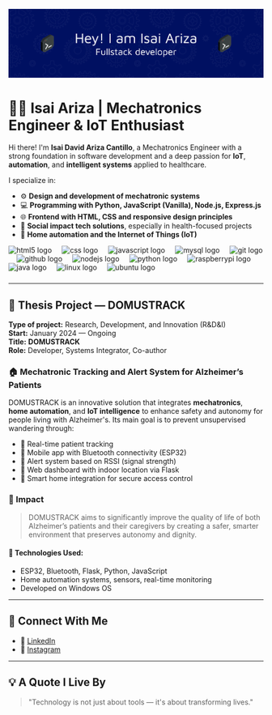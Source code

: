 ![Header](assets/github-header-banner.png)
# 👨‍💻 Isai Ariza | Mechatronics Engineer & IoT Enthusiast

Hi there! I'm **Isai David Ariza Cantillo**, a Mechatronics Engineer with a strong foundation in software development and a deep passion for **IoT**, **automation**, and **intelligent systems** applied to healthcare.

I specialize in:

- ⚙️ **Design and development of mechatronic systems**
- 💻 **Programming with Python, JavaScript (Vanilla), Node.js, Express.js**
- 🌐 **Frontend with HTML, CSS and responsive design principles**
- 🧠 **Social impact tech solutions**, especially in health-focused projects
- 📡 **Home automation and the Internet of Things (IoT)**

<div align="left">
  <img src="https://cdn.jsdelivr.net/gh/devicons/devicon/icons/html5/html5-original.svg" height="40" alt="html5 logo"  />
  <img width="12" />
  <img src="https://cdn.jsdelivr.net/gh/devicons/devicon/icons/css3/css3-original.svg" height="40" alt="css logo"  />
  <img width="12" />
  <img src="https://cdn.jsdelivr.net/gh/devicons/devicon/icons/javascript/javascript-original.svg" height="40" alt="javascript logo"  />
  <img width="12" />
  <img src="https://cdn.jsdelivr.net/gh/devicons/devicon/icons/mysql/mysql-original.svg" height="40" alt="mysql logo"  />
  <img width="12" />
  <img src="https://cdn.jsdelivr.net/gh/devicons/devicon/icons/git/git-original.svg" height="40" alt="git logo"  />
  <img width="12" />
  <img src="https://cdn.jsdelivr.net/gh/devicons/devicon/icons/github/github-original.svg" height="40" alt="github logo"  />
  <img width="12" />
  <img src="https://cdn.jsdelivr.net/gh/devicons/devicon/icons/nodejs/nodejs-original.svg" height="40" alt="nodejs logo"  />
  <img width="12" />
  <img src="https://cdn.jsdelivr.net/gh/devicons/devicon/icons/python/python-original.svg" height="40" alt="python logo"  />
  <img width="12" />
  <img src="https://cdn.jsdelivr.net/gh/devicons/devicon/icons/raspberrypi/raspberrypi-original.svg" height="40" alt="raspberrypi logo"  />
  <img width="12" />
  <img src="https://cdn.jsdelivr.net/gh/devicons/devicon/icons/java/java-original.svg" height="40" alt="java logo"  />
  <img width="12" />
  <img src="https://cdn.jsdelivr.net/gh/devicons/devicon/icons/linux/linux-original.svg" height="40" alt="linux logo"  />
  <img width="12" />
  <img src="https://cdn.jsdelivr.net/gh/devicons/devicon/icons/ubuntu/ubuntu-plain.svg" height="40" alt="ubuntu logo"  />
</div>

###
---

## 🧠 Thesis Project — DOMUSTRACK

**Type of project:** Research, Development, and Innovation (R&D&I)  
**Start:** January 2024 — Ongoing  
**Title:** **DOMUSTRACK**  
**Role:** Developer, Systems Integrator, Co-author  

### 🏠 Mechatronic Tracking and Alert System for Alzheimer’s Patients

DOMUSTRACK is an innovative solution that integrates **mechatronics**, **home automation**, and **IoT intelligence** to enhance safety and autonomy for people living with Alzheimer's. Its main goal is to prevent unsupervised wandering through:

- 🔐 Real-time patient tracking
- 📲 Mobile app with Bluetooth connectivity (ESP32)
- 📍 Alert system based on RSSI (signal strength)
- 🧭 Web dashboard with indoor location via Flask
- 🏡 Smart home integration for secure access control

### 🎯 Impact

> DOMUSTRACK aims to significantly improve the quality of life of both Alzheimer’s patients and their caregivers by creating a safer, smarter environment that preserves autonomy and dignity.

#### 🔧 Technologies Used:
- ESP32, Bluetooth, Flask, Python, JavaScript  
- Home automation systems, sensors, real-time monitoring  
- Developed on Windows OS

---

## 🔗 Connect With Me

- 💼 [LinkedIn](https://www.linkedin.com/in/isai-david-ariza-cantillo-bab35b367)  
- 📸 [Instagram](https://www.instagram.com/isaiariza22?utm_source=qr&igsh=cWlmazltYW9rODFz)

---

## 💡 A Quote I Live By

> "Technology is not just about tools — it's about transforming lives."

